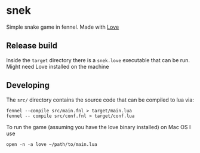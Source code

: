 # snek
Simple snake game in fennel. Made with [Love](https://love2d.org/)

## Release build
Inside the `target` directory there is a `snek.love` executable that can be run. Might need Love installed on the machine

## Developing
The `src/` directory contains the source code that can be compiled to lua via:
```
fennel --compile src/main.fnl > target/main.lua
fennel -- compile src/conf.fnl > target/conf.lua
```
To run the game (assuming you have the love binary installed) on Mac OS I use
```
open -n -a love ~/path/to/main.lua
```
